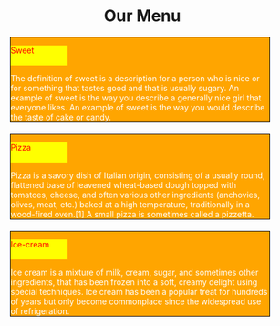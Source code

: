 
<!DOCTYPE html>
<html>
<head>
    <title>Second Assignment</title>
    <meta charset="utf-8">
    <meta name-"viewport" content="width-device-width, initial-scale-1">
    <style>
    	div{
    		border:1px solid black;
    		margin: 20px;
    		background-color:orange;
    		width:30%;
    		color:white;
    	   }
    	h1{
    		text-align: center;
    	  }
    	h4{
    		text-align: center;
    	  }
    	.p1{
    		text-align: top-right;
    		height:35px;
    		width:100px;
    		background-color:yellow;
    		color:red;
    	   }
    	@media(min-width:1200px){
    	div{
    		float:left;
    	    }
        }
    	@media(min-width:992px) and (max-width:1199px){
    		div{float:left;
    		}
    		.d1{
    		    width:80%;
    		}
    		.d2{
    		    width:40%;
    		}
    	}
    	@media(max-width:991px){
    		div{
    			float:bottom;
    		}
    		.d3{
    		    width:90%;
    		}
    	}
    </style>
</head>
<body>
	<h1>Our Menu</h1>
	<div class="d2 d3"><p class="p1">Sweet</p>The definition of sweet is a description for a person who is nice or for something that tastes good and that is usually sugary. An example of sweet is the way you describe a generally nice girl that everyone likes. An example of sweet is the way you would describe the taste of cake or candy.</div>
	<div class="d2 d3"><p class="p1">Pizza</p>Pizza is a savory dish of Italian origin, consisting of a usually round, flattened base of leavened wheat-based dough topped with tomatoes, cheese, and often various other ingredients (anchovies, olives, meat, etc.) baked at a high temperature, traditionally in a wood-fired oven.[1] A small pizza is sometimes called a pizzetta.</div>
	<div class="d1 d3"><p class="p1">Ice-cream</p>Ice cream is a mixture of milk, cream, sugar, and sometimes other ingredients, that has been frozen into a soft, creamy delight using special techniques. Ice cream has been a popular treat for hundreds of years but only become commonplace since the widespread use of refrigeration.</div>
</body>
</html>

